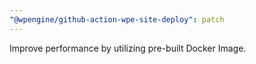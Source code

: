 ```yaml
---
"@wpengine/github-action-wpe-site-deploy": patch
---
```


Improve performance by utilizing pre-built Docker Image.
